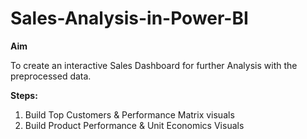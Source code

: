 # Sales-Analysis-in-Power-BI

**Aim**

To create an interactive Sales Dashboard for further Analysis with the preprocessed data.

**Steps:**

1. Build Top Customers & Performance Matrix visuals
2. Build Product Performance & Unit Economics Visuals
